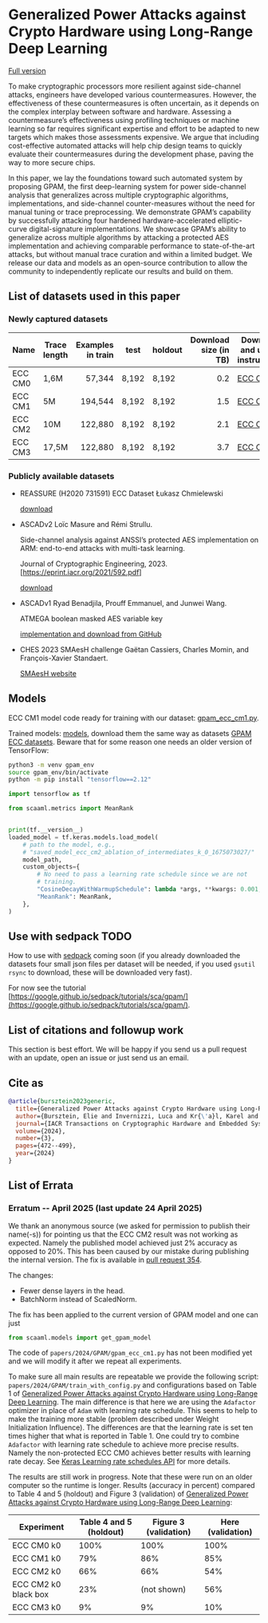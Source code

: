 # Generalized Power Attacks against Crypto Hardware using Long-Range Deep Learning

[Full version](https://arxiv.org/abs/2306.07249)

To make cryptographic processors more resilient against side-channel attacks,
engineers have developed various countermeasures. However, the effectiveness of
these countermeasures is often uncertain, as it depends on the complex interplay
between software and hardware. Assessing a countermeasure’s effectiveness using
profiling techniques or machine learning so far requires significant expertise
and effort to be adapted to new targets which makes those assessments expensive.
We argue that including cost-effective automated attacks will help chip design
teams to quickly evaluate their countermeasures during the development phase,
paving the way to more secure chips.

In this paper, we lay the foundations toward such automated system by proposing
GPAM, the first deep-learning system for power side-channel analysis that
generalizes across multiple cryptographic algorithms, implementations, and
side-channel counter-measures without the need for manual tuning or trace
preprocessing. We demonstrate GPAM’s capability by successfully attacking four
hardened hardware-accelerated elliptic-curve digital-signature implementations.
We showcase GPAM’s ability to generalize across multiple algorithms by attacking
a protected AES implementation and achieving comparable performance to
state-of-the-art attacks, but without manual trace curation and within a limited
budget. We release our data and models as an open-source contribution to allow
the community to independently replicate our results and build on them.

## List of datasets used in this paper

### Newly captured datasets

| Name    | Trace length | Examples in train | test  | holdout | Download size (in TB) | Download and usage instructions                                           |
| ------- | ------------ | ----------------: | ----- | ------- | --------------------: | ------------------------------------------------------------------------- |
| ECC CM0 | 1,6M         | 57,344            | 8,192 | 8,192   | 0.2                   | [ECC CM0](https://github.com/google/scaaml/tree/main/papers/datasets/ECC/GPAM) |
| ECC CM1 | 5M           | 194,544           | 8,192 | 8,192   | 1.5                   | [ECC CM1](https://github.com/google/scaaml/tree/main/papers/datasets/ECC/GPAM) |
| ECC CM2 | 10M          | 122,880           | 8,192 | 8,192   | 2.1                   | [ECC CM2](https://github.com/google/scaaml/tree/main/papers/datasets/ECC/GPAM) |
| ECC CM3 | 17,5M        | 122,880           | 8,192 | 8,192   | 3.7                   | [ECC CM3](https://github.com/google/scaaml/tree/main/papers/datasets/ECC/GPAM) |

### Publicly available datasets

-   REASSURE (H2020 731591) ECC Dataset
    Łukasz Chmielewski

    [download](https://zenodo.org/records/3609789)

-   ASCADv2
    Loïc Masure and Rémi Strullu.

    Side-channel analysis against ANSSI’s protected AES implementation on ARM:
    end-to-end attacks with multi-task learning.

    Journal of Cryptographic Engineering, 2023. [https://eprint.iacr.org/2021/592.pdf]

    [download](https://www.data.gouv.fr/en/datasets/ascadv2/)

-   ASCADv1
    Ryad Benadjila, Prouff Emmanuel, and Junwei Wang.

    ATMEGA boolean masked AES variable key

    [implementation and download from GitHub](https://github.com/ANSSI-FR/ASCAD)

-   CHES 2023 SMAesH challenge
    Gaëtan Cassiers, Charles Momin, and François-Xavier Standaert.

    [SMAesH website](https://smaesh-challenge.simple-crypto.org/)

## Models

ECC CM1 model code ready for training with our dataset:
[gpam_ecc_cm1.py](https://github.com/google/scaaml/blob/main/papers/2024/GPAM/gpam_ecc_cm1.py).

Trained models: [models](gs://scaaml-public/datasets/ECC/GPAM_MODELS), download
them the same way as datasets [GPAM ECC datasets](https://github.com/google/scaaml/tree/main/papers/datasets/ECC/GPAM).
Beware that for some reason one needs an older version of TensorFlow:

```bash
python3 -m venv gpam_env
source gpam_env/bin/activate
python -m pip install "tensorflow==2.12"
```

```python
import tensorflow as tf

from scaaml.metrics import MeanRank


print(tf.__version__)
loaded_model = tf.keras.models.load_model(
    # path to the model, e.g.,
    # "saved_model_ecc_cm2_ablation_of_intermediates_k_0_1675073027/"
    model_path,
    custom_objects={
        # No need to pass a learning rate schedule since we are not
        # training.
        "CosineDecayWithWarmupSchedule": lambda *args, **kwargs: 0.001,
        "MeanRank": MeanRank,
    },
)
```

## Use with sedpack TODO

How to use with [sedpack](https://github.com/google/sedpack) coming soon (if
you already downloaded the datasets four small json files per dataset will be
needed, if you used `gsutil rsync` to download, these will be downloaded very
fast).

For now see the tutorial
[https://google.github.io/sedpack/tutorials/sca/gpam/](https://google.github.io/sedpack/tutorials/sca/gpam/).

## List of citations and followup work

This section is best effort. We will be happy if you send us a pull request with
an update, open an issue or just send us an email.

## Cite as

```bibtex
@article{bursztein2023generic,
  title={Generalized Power Attacks against Crypto Hardware using Long-Range Deep Learning},
  author={Bursztein, Elie and Invernizzi, Luca and Kr{\'a}l, Karel and Moghimi, Daniel and Picod, Jean-Michel and Zhang, Marina},
  journal={IACR Transactions on Cryptographic Hardware and Embedded Systems},
  volume={2024},
  number={3},
  pages={472--499},
  year={2024}
}
```

## List of Errata

### Erratum -- April 2025 (last update 24 April 2025)

We thank an anonymous source (we asked for permission to publish their
name(-s)) for pointing us that the ECC CM2 result was not working as expected.
Namely the published model achieved just 2% accuracy as opposed to 20%. This
has been caused by our mistake during publishing the internal version. The fix
is available in [pull request 354](https://github.com/google/scaaml/pull/354).

The changes:

-   Fewer dense layers in the head.
-   BatchNorm instead of ScaledNorm.

The fix has been applied to the current version of GPAM model and one can just

```python
from scaaml.models import get_gpam_model
```

The code of `papers/2024/GPAM/gpam_ecc_cm1.py` has not been modified yet and we
will modify it after we repeat all experiments.

To make sure all main results are repeatable we provide the following script:
`papers/2024/GPAM/train_with_config.py` and configurations based on Table 1 of
[Generalized Power Attacks against Crypto Hardware using Long-Range Deep
Learning](https://arxiv.org/pdf/2306.07249). The main difference is that here
we are using the `Adafactor` optimizer in place of `Adam` with learning rate
schedule. This seems to help to make the training more stable (problem
described under Weight Initialization Influence). The differences are that the
learning rate is set ten times higher that what is reported in Table 1. One
could try to combine `Adafactor` with learning rate schedule to achieve more
precise results. Namely the non-protected ECC CM0 achieves better results with
learning rate decay. See
[Keras Learning rate schedules API](https://keras.io/api/optimizers/learning_rate_schedules/)
for more details.

The results are still work in progress. Note that these were run on an older
computer so the runtime is longer.  Results (accuracy in percent) compared to
Table 4 and 5 (holdout) and Figure 3 (validation) of [Generalized Power Attacks
against Crypto Hardware using Long-Range Deep
Learning](https://arxiv.org/pdf/2306.07249):

| Experiment           | Table 4 and 5 (holdout) | Figure 3 (validation) | Here (validation) |
| -------------------- | ----------------------- | --------------------- | ----------------- |
| ECC CM0 k0           |          100%           |          100%         |       100%        |
| ECC CM1 k0           |           79%           |           86%         |        85%        |
| ECC CM2 k0           |           66%           |           66%         |        54%        |
| ECC CM2 k0 black box |           23%           |       (not shown)     |        56%        |
| ECC CM3 k0           |            9%           |            9%         |        10%        |
